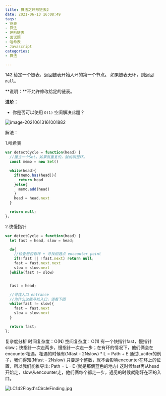 ```yaml
---
title: 算法之环形链表2
date: 2021-06-13 16:08:49
tags:
- 链表
- 算法
- 环形链表
- 面试题
- 哈希表
- Javascript
categories:
- 算法

---
```




142.给定一个链表，返回链表开始入环的第一个节点。 如果链表无环，则返回 `null`。

**说明：**不允许修改给定的链表。

**进阶：**

- 你是否可以使用 `O(1)` 空间解决此题？

![image-20210613161001882](D:\Blogs\NollieLeo.github.io\source\_posts\算法之环形链表2\image-20210613161001882.png)

解法：

1.哈希表

```js
var detectCycle = function(head) {
  //建立一个Set，如果有重复的，就说明是环。
  const memo = new Set()

  while(head){
    if(memo.has(head)){
      return head
    }else{
      memo.add(head)
    }
    head = head.next
  }

  return null;
};
```

2.快慢指针

```js
var detectCycle = function(head) {
  let fast = head, slow = head;

  do{
    //检查是否有环 + 寻找相遇点 encounter point
    if(!fast || !fast.next) return null;
    fast = fast.next.next
    slow = slow.next
  }while(fast != slow)


  fast = head;

  //寻找入口 entrance
  //为什么这能寻找入口，请看下图
  while(fast != slow){
    fast = fast.next
    slow = slow.next
  }

  return fast;
};
```

复杂度分析
时间复杂度：O(N)
空间复杂度：O(1)
有一个快指针fast，慢指针slow；快指针一次走两步，慢指针一次走一步；在有环的情况下，他们俩会在encounter相遇。相遇的时候有(Nfast - 2Nslow) * L = Path + E
通过Lucifer的例子，我们得知(Nfast - 2Nslow) 只要是个整数，就不会影响encounter在环上的位置，所以我们能推导出:
Path = L - E (就是那俩蓝色的地方)
这时候fast再从head开始走，slow从encounter走，他们俩每个都走一步，遇见的时候就刚好在环的入口。

 ![LC142Floyd'sCircleFinding.jpg](D:\Blogs\NollieLeo.github.io\source\_posts\算法之环形链表2\1621542134-cQRGVb-LC142Floyd'sCircleFinding.jpg) 

